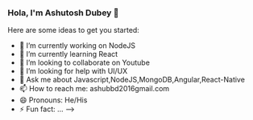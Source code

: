 ### Hola, I'm Ashutosh Dubey 👋

Here are some ideas to get you started:

- 🔭 I’m currently working on NodeJS
- 🌱 I’m currently learning React
- 👯 I’m looking to collaborate on Youtube
- 🤔 I’m looking for help with UI/UX
- 💬 Ask me about Javascript,NodeJS,MongoDB,Angular,React-Native
- 📫 How to reach me: ashubbd2016gmail.com
- 😄 Pronouns: He/His
- ⚡ Fun fact: ...
-->
